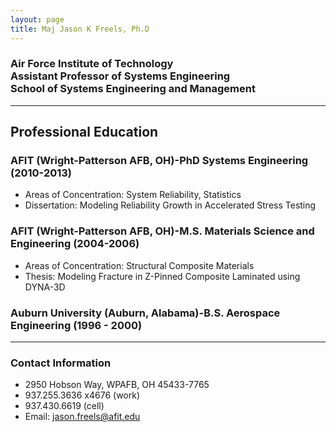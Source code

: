 ```yaml
---
layout: page
title: Maj Jason K Freels, Ph.D
---
```


### Air Force Institute of Technology<br>Assistant Professor of Systems Engineering<br>School of Systems Engineering and Management

****

## Professional Education 

### AFIT (Wright-Patterson AFB, OH)-PhD Systems Engineering (2010-2013)
- Areas of Concentration: System Reliability, Statistics
- Dissertation: Modeling Reliability Growth in Accelerated Stress Testing 

### AFIT (Wright-Patterson AFB, OH)-M.S. Materials Science and Engineering (2004-2006)
- Areas of Concentration: Structural Composite Materials
- Thesis: Modeling Fracture in Z-Pinned Composite Laminated using DYNA-3D

### Auburn University (Auburn, Alabama)-B.S. Aerospace Engineering (1996 - 2000)

****

### Contact Information
- 2950 Hobson Way, WPAFB, OH 45433-7765
- 937.255.3636 x4676 (work)
- 937.430.6619 (cell)
- Email: <jason.freels@afit.edu>